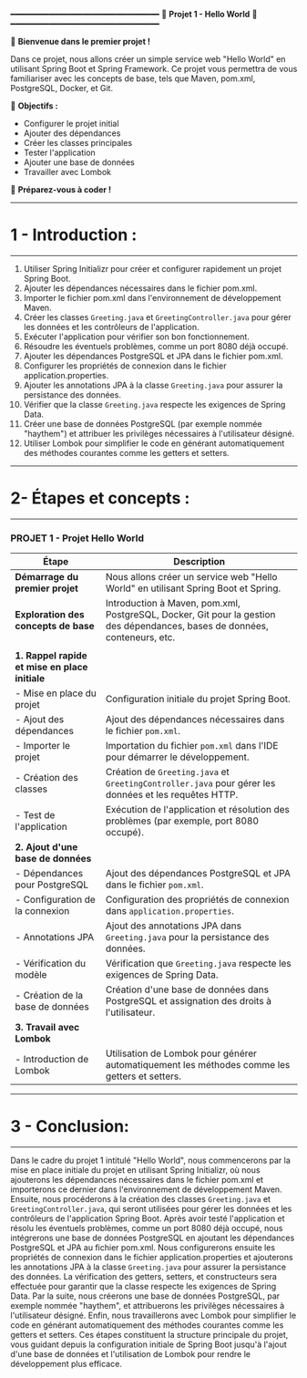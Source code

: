 
━━━━━━━━━━━━━━━━━━━━━━━━━━━━━━━
📘 **Projet 1 - Hello World** 📘
━━━━━━━━━━━━━━━━━━━━━━━━━━━━━━━

🚀 **Bienvenue dans le premier projet !**

Dans ce projet, nous allons créer un simple service web "Hello World" en utilisant Spring Boot et Spring Framework. Ce projet vous permettra de vous familiariser avec les concepts de base, tels que Maven, pom.xml, PostgreSQL, Docker, et Git.

🎯 **Objectifs :**
- Configurer le projet initial
- Ajouter des dépendances
- Créer les classes principales
- Tester l'application
- Ajouter une base de données
- Travailler avec Lombok

🎉 **Préparez-vous à coder !**


-------
# 1 - Introduction : 
-------

1. Utiliser Spring Initializr pour créer et configurer rapidement un projet Spring Boot.  
2. Ajouter les dépendances nécessaires dans le fichier pom.xml.  
3. Importer le fichier pom.xml dans l'environnement de développement Maven.
4. Créer les classes `Greeting.java` et `GreetingController.java` pour gérer les données et les contrôleurs de l'application.
5. Exécuter l'application pour vérifier son bon fonctionnement.
6. Résoudre les éventuels problèmes, comme un port 8080 déjà occupé.
7. Ajouter les dépendances PostgreSQL et JPA dans le fichier pom.xml.
8. Configurer les propriétés de connexion dans le fichier application.properties.
9. Ajouter les annotations JPA à la classe `Greeting.java` pour assurer la persistance des données.
10. Vérifier que la classe `Greeting.java` respecte les exigences de Spring Data.
11. Créer une base de données PostgreSQL (par exemple nommée "haythem") et attribuer les privilèges nécessaires à l'utilisateur désigné.
12. Utiliser Lombok pour simplifier le code en générant automatiquement des méthodes courantes comme les getters et setters.


-------
# 2- Étapes et concepts :
-------

### PROJET 1 - Projet Hello World

| **Étape**                                 | **Description**                                                                                                          |
|-------------------------------------------|--------------------------------------------------------------------------------------------------------------------------|
| **Démarrage du premier projet**           | Nous allons créer un service web "Hello World" en utilisant Spring Boot et Spring.                                        |
| **Exploration des concepts de base**      | Introduction à Maven, pom.xml, PostgreSQL, Docker, Git pour la gestion des dépendances, bases de données, conteneurs, etc.|
|                                           |                                                                                                                          |
| **1. Rappel rapide et mise en place initiale** |                                                                                                                      |
| - Mise en place du projet                 | Configuration initiale du projet Spring Boot.                                                                             |
| - Ajout des dépendances                   | Ajout des dépendances nécessaires dans le fichier `pom.xml`.                                                             |
| - Importer le projet                      | Importation du fichier `pom.xml` dans l'IDE pour démarrer le développement.                                               |
| - Création des classes                    | Création de `Greeting.java` et `GreetingController.java` pour gérer les données et les requêtes HTTP.                    |
| - Test de l'application                   | Exécution de l'application et résolution des problèmes (par exemple, port 8080 occupé).                                   |
| **2. Ajout d'une base de données**        |                                                                                                                          |
| - Dépendances pour PostgreSQL             | Ajout des dépendances PostgreSQL et JPA dans le fichier `pom.xml`.                                                       |
| - Configuration de la connexion           | Configuration des propriétés de connexion dans `application.properties`.                                                 |
| - Annotations JPA                         | Ajout des annotations JPA dans `Greeting.java` pour la persistance des données.                                           |
| - Vérification du modèle                  | Vérification que `Greeting.java` respecte les exigences de Spring Data.                                                   |
| - Création de la base de données          | Création d'une base de données dans PostgreSQL et assignation des droits à l'utilisateur.                                 |
| **3. Travail avec Lombok**                |                                                                                                                          |
| - Introduction de Lombok                  | Utilisation de Lombok pour générer automatiquement les méthodes comme les getters et setters.                             |


-------
# 3 - Conclusion: 
-------

Dans le cadre du projet 1 intitulé "Hello World", nous commencerons par la mise en place initiale du projet en utilisant Spring Initializr, où nous ajouterons les dépendances nécessaires dans le fichier pom.xml et importerons ce dernier dans l'environnement de développement Maven. Ensuite, nous procéderons à la création des classes `Greeting.java` et `GreetingController.java`, qui seront utilisées pour gérer les données et les contrôleurs de l'application Spring Boot. Après avoir testé l'application et résolu les éventuels problèmes, comme un port 8080 déjà occupé, nous intégrerons une base de données PostgreSQL en ajoutant les dépendances PostgreSQL et JPA au fichier pom.xml. Nous configurerons ensuite les propriétés de connexion dans le fichier application.properties et ajouterons les annotations JPA à la classe `Greeting.java` pour assurer la persistance des données. La vérification des getters, setters, et constructeurs sera effectuée pour garantir que la classe respecte les exigences de Spring Data. Par la suite, nous créerons une base de données PostgreSQL, par exemple nommée "haythem", et attribuerons les privilèges nécessaires à l'utilisateur désigné. Enfin, nous travaillerons avec Lombok pour simplifier le code en générant automatiquement des méthodes courantes comme les getters et setters. Ces étapes constituent la structure principale du projet, vous guidant depuis la configuration initiale de Spring Boot jusqu'à l'ajout d'une base de données et l'utilisation de Lombok pour rendre le développement plus efficace.
